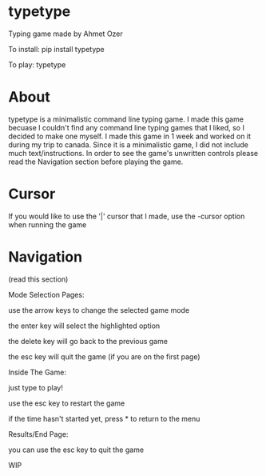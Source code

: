 # typetype
Typing game made by Ahmet Ozer

To install: pip install typetype

To play: typetype

# About
typetype is a minimalistic command line typing game. I made this game becuase I couldn't find any command line typing games that I liked, so I decided to make one myself. I made this game in 1 week and worked on it during my trip to canada.
Since it is a minimalistic game, I did not include much text/instructions. In order to see the game's unwritten controls please read the Navigation section before playing the game.
# Cursor
If you would like to use the '|' cursor that I made, use the -cursor option when running the game
# Navigation
(read this section)

Mode Selection Pages:

use the arrow keys to change the selected game mode

the enter key will select the highlighted option

the delete key will go back to the previous game

the esc key will quit the game (if you are on the first page)


Inside The Game:

just type to play!

use the esc key to restart the game

if the time hasn't started yet, press * to return to the menu

Results/End Page:

you can use the esc key to quit the game



WIP
